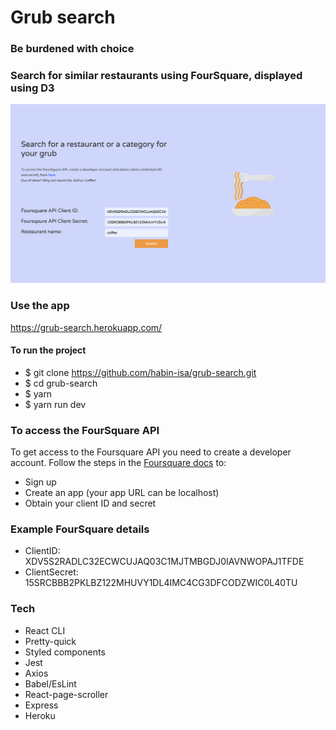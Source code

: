 # Grub search

### Be burdened with choice

### Search for similar restaurants using FourSquare, displayed using D3

![alt text](/src/assets/project-preview.png 'Preview')

### Use the app

https://grub-search.herokuapp.com/

#### To run the project

- \$ git clone https://github.com/habin-isa/grub-search.git
- \$ cd grub-search
- \$ yarn
- \$ yarn run dev

### To access the FourSquare API

To get access to the Foursquare API you need to create a developer account. Follow the steps in the [Foursquare docs](https://developer.foursquare.com/docs/api) to:

- Sign up
- Create an app (your app URL can be localhost)
- Obtain your client ID and secret

### Example FourSquare details

- ClientID: XDV5S2RADLC32ECWCUJAQ03C1MJTMBGDJ0IAVNWOPAJ1TFDE
- ClientSecret: 15SRCBBB2PKLBZ122MHUVY1DL4IMC4CG3DFCODZWIC0L40TU

### Tech

- React CLI
- Pretty-quick
- Styled components
- Jest
- Axios
- Babel/EsLint
- React-page-scroller
- Express
- Heroku
